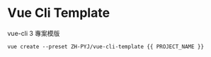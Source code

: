 # Vue Cli Template

vue-cli 3 專案模版

```script
vue create --preset ZH-PYJ/vue-cli-template {{ PROJECT_NAME }}
```
